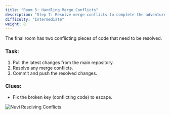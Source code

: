 ```yaml
---
title: "Room 5: Handling Merge Conflicts"
description: "Step 7: Resolve merge conflicts to complete the adventure."
difficulty: "Intermediate"
weight: 8
---
```


The final room has two conflicting pieces of code that need to be resolved.

### Task:
1. Pull the latest changes from the main repository.
2. Resolve any merge conflicts.
3. Commit and push the resolved changes.

### Clues:
- Fix the broken key (conflicting code) to escape.

![Nuvi Resolving Conflicts](/images/nuvi_conflict.png)

